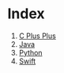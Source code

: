 # Index

1. [C Plus Plus](code/cpp/)
1. [Java](code/java/)
1. [Python](code/python/)
1. [Swift](code/swift/)   
